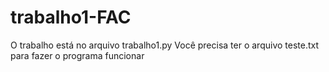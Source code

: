# trabalho1-FAC

O trabalho está no arquivo trabalho1.py 
Você precisa ter o arquivo teste.txt para fazer o programa funcionar 
